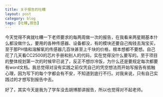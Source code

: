 ```yaml
---
title: 关于报告的吐糟
layout: post
category: blog
tags: [吐糟,报告]
---
```


今天觉得不爽就吐糟一下老师要求的每两周做一次的报告，在我看来两星期基本什么都没做什么，要用的各种传感器、设备都没，有的模块还要自己掏钱去淘宝买，至于那PH值和溶解氧的传感器几百块甚至上千块的价格，根本想都不要想。自己花了几天看CC2500的芯片手册和别人的代码，实在觉得没什么要写的。至于项目的整体规划第一次的时候早已说了，反正不想炒冷饭，为什么还是要规定每次都要有word文档。我总觉得对没有实践之前仅凭自己的凭空想法而开始写报告有抵触心理，因为写下的每个字都会有不安，不知道到底行不行。对我来说，只有自己实践过的才想写到报告中去。

好了，其实今天是我为了学车没去胡博那讲报告，所以也觉得对不起老师。